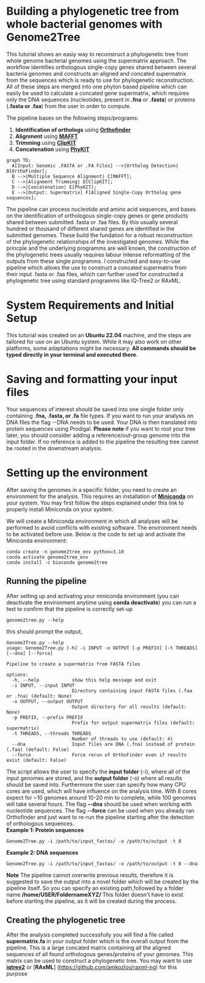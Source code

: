 # Building a phylogenetic tree from whole bacterial genomes with Genome2Tree

This tutorial shows an easiy way to reconstruct a phylogenetic tree from whole genome bacterial genomes using the supermatrix approach. The workflow identifies orthologous single-copy genes shared between several bacteria genomes and constructs an aligned and concated supermatrix from the sequences which is ready to use for phylogenetic reconstruction. All of these steps are merged into one phyton based pipeline which can easily be used to calculate a concated gene supermatrix, which requires only the DNA sequences (nucleotides, present in **.fna** or **.fasta**) or proteins (**.fasta or .faa**) from the user in order to compute.


The pipeline bases on the following steps/programs:
1. **Identification of orthologs** using [**Orthofinder**](https://github.com/davidemms/OrthoFinder)
2. **Alignment** using [**MAFFT**](https://github.com/GSLBiotech/mafft)
3. **Trimming** using [**ClipKIT**](https://github.com/JLSteenwyk/ClipKIT)
4. **Concatenation** using [**PhyKIT**](https://github.com/JLSteenwyk/PhyKIT)

```mermaid
graph TD;
  A[Input: Genomic .FASTA or .FA Files] -->|Ortholog Detection| B[OrthoFinder];
  B -->|Multiple Sequence Alignment| C[MAFFT];
  C -->|Alignment Trimming| D[ClipKIT];
  D -->|Concatenation| E[PhyKIT];
  E -->|Output: Supermatrix| F[Aligned Single-Copy Ortholog gene sequences];
```

The pipeline can process nucleotide and amino acid sequences, and bases on the identification of orthologous single-copy genes or gene products shared between submitted .fasta or .faa files. By this usually several hundred or thousand of different shared genes are identified in the submitted genomes. These build the fundation for a robust reconstruction of the phylogenetic relationships of the investigated genomes. While the princple and the underlying programms are well known, the construction of the phylogenetic trees usually requires labour intense reformatting of the outputs from these single programms. I constructed and easy-to-use pipeline which allows the use to construct a concated supermatrix from their input .fasta or .faa files, which can further used for constructed a phylogenetic tree using standard programms like IQ-Tree2 or RAxML. 

# System Requirements and Initial Setup

This tutorial was created on an **Ubuntu 22.04** machine, and the steps are tailored for use on an Ubuntu system. While it may also work on other platforms, some adaptations might be necessary. **All commands should be typed directly in your terminal and executed there**. 

# Saving and formatting your input files

Your sequences of interest should be saved into one single folder only containing **.fna, .fasta, or .fa** file types. If you want to run your analysis on DNA files the flag --DNA needs to be used. Your DNA is then translated into protein sequences using Prodigal. **Please note** if you want to root your tree later, you should consider adding a reference/out-group genome into the input folder. If no reference is added to the pipeline the resulting tree cannot be rooted in the downstream analysis.

# Setting up the environment

After saving the genomes in a specific folder, you need to create an environment for the analysis. This requires an installation of [**Miniconda**](https://www.anaconda.com/docs/getting-started/miniconda/main) on your system. You may first follow the steps explained under this link to properly install Miniconda on your system. 

We will create a Miniconda environment in which all analyses will be performed to avoid conflicts with existing software. The environment needs to be activated before use. Below is the code to set up and activate the Miniconda environment:

```
conda create -n genome2tree_env python=3.10
conda activate genome2tree_env
conda install -c bioconda genome2tree

```
## Running the pipeline
After setting up and activating your miniconda environment (you can deactivate the environment anytime using **conda deactivate**) you can run a test to confirm that the pipeline is correctly set-up
```
genome2tree.py --help

```
this should prompt the output,
```
Genome2Tree.py --help
usage: Genome2Tree.py [-h] -i INPUT -o OUTPUT [-p PREFIX] [-t THREADS] [--dna] [--force]

Pipeline to create a supermatrix from FASTA files

options:
  -h, --help            show this help message and exit
  -i INPUT, --input INPUT
                        Directory containing input FASTA files (.faa or .fna) (default: None)
  -o OUTPUT, --output OUTPUT
                        Output directory for all results (default: None)
  -p PREFIX, --prefix PREFIX
                        Prefix for output supermatrix files (default: supermatrix)
  -t THREADS, --threads THREADS
                        Number of threads to use (default: 4)
  --dna                 Input files are DNA (.fna) instead of protein (.faa) (default: False)
  --force               Force rerun of OrthoFinder even if results exist (default: False)

```
The script allows the user to specify the **input folder** (-i), where all of the input genomes are stored, and the **output folder** (-o) where all results should be saved into. Furthermore the user can specify how many CPU cores are used, which will have influence on the analysis time. With 8 cores expect for ~10 genomes around 10-20 min to complete, while 100 genomes will take several hours. The flag **--dna** should be used when working with nucleotide sequences. The flag **--force** can be used when you already ran Orthofinder and just want to re-run the pipeline starting after the detection of orthologous sequences.  
**Example 1: Protein sequences**
```
Genome2Tree.py -i /path/to/input_fastas/ -o /path/to/output -t 8
```

**Example 2: DNA sequences**
```
Genome2Tree.py -i /path/to/input_fastas/ -o /path/to/output -t 8 --dna
```

**Note** The pipeline cannot overwrite previous results, therefore it is suggested to save the output into a novel folder which will be created by the pipeline itself. So you can specify an existing path,followed by a folder name **/home/USER/FoldernameXYZ/** This folder doesn't have to exist before starting the pipeline, as it will be created during the process. 

## Creating the phylogenetic tree
After the analysis completed successfully you will find a file called **supermatrix.fa** in your output folder which is the overall output from the pipeline. This is a large concated matrix containing all the aligned sequences of all found orthologous genes/proteins of your genomes. This matrix can be used to construct a phylogenetic tree. You may want to use [**iqtree2**](https://github.com/iqtree/iqtree2) or [**RAxML**] (https://github.com/amkozlov/raxml-ng) for this purpose 

